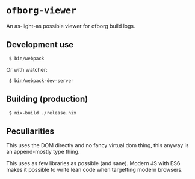 `ofborg-viewer`
===============

An as-light-as possible viewer for ofborg build logs.

Development use
---------------

```
 $ bin/webpack
```

Or with watcher:

```
 $ bin/webpack-dev-server
```

Building (production)
---------------------

```
 $ nix-build ./release.nix
```

Peculiarities
-------------

This uses the DOM directly and no fancy virtual dom thing, this anyway
is an append-mostly type thing.

This uses as few libraries as possible (and sane). Modern JS with ES6
makes it possible to write lean code when targetting modern browsers.
